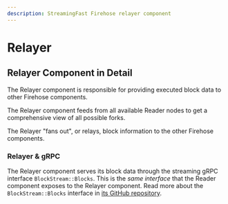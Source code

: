 ```yaml
---
description: StreamingFast Firehose relayer component
---
```


# Relayer

## Relayer Component in Detail

The Relayer component is responsible for providing executed block data to other Firehose components.

The Relayer component feeds from all available Reader nodes to get a comprehensive view of all possible forks.

The Relayer "fans out", or relays, block information to the other Firehose components.

### Relayer & gRPC

The Relayer component serves its block data through the streaming gRPC interface `BlockStream::Blocks`. This is the _same interface_ that the Reader component exposes to the Relayer component. Read more about the `BlockStream::Blocks` interface in [its GitHub repository](https://github.com/streamingfast/proto/blob/develop/sf/bstream/v1/bstream.proto).
